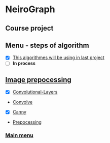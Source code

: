 # NeiroGraph
## Course project

## Menu - steps of algorithm
- [x] [This algorithmes will be using in last project](https://github.com/iu8-nn-2018/NeiroGraph/tree/develop)
- [ ] **In process**

## [Image prepocessing](https://github.com/iu8-nn-2018/NeiroGraph/tree/Steps-of-project-and-description/Image%20processing)
- [x] [Convolutional-Layers](https://github.com/iu8-nn-2018/NeiroGraph/tree/Steps-of-project-and-description/Image%20processing/Convolutional-Layers)
- [Convolve](https://github.com/iu8-nn-2018/NeiroGraph/tree/Steps-of-project-and-description/Image%20processing/Convolve)
- [x] [Canny](https://github.com/iu8-nn-2018/NeiroGraph/tree/Steps-of-project-and-description/Image%20processing/Canny)
- [Prepocessing](https://github.com/iu8-nn-2018/NeiroGraph/tree/Steps-of-project-and-description/Image%20processing/preprocessing)

### [Main menu](https://github.com/iu8-nn-2018/NeiroGraph/tree/Steps-of-project-and-description)
